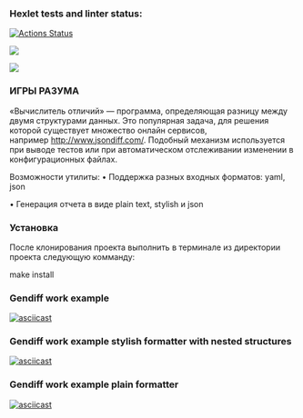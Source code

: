 ### Hexlet tests and linter status:

[![Actions Status](https://github.com/Murat72/frontend-project-46/workflows/hexlet-check/badge.svg)](https://github.com/Murat72/frontend-project-46/actions)

<a href="https://codeclimate.com/github/Murat72/frontend-project-46/maintainability"><img src="https://api.codeclimate.com/v1/badges/96e072f7d7190e02c33d/maintainability" /></a>

<a href="https://codeclimate.com/github/Murat72/frontend-project-46/test_coverage"><img src="https://api.codeclimate.com/v1/badges/96e072f7d7190e02c33d/test_coverage" /></a>

### ИГРЫ РАЗУМА

«Вычислитель отличий» — программа, определяющая разницу между двумя структурами данных. Это популярная задача, для решения которой существует множество онлайн сервисов, например http://www.jsondiff.com/. Подобный механизм используется при выводе тестов или при автоматическом отслеживании изменении в конфигурационных файлах.

Возможности утилиты:
• Поддержка разных входных форматов: yaml, json

• Генерация отчета в виде plain text, stylish и json

### Установка

После клонирования проекта выполнить в терминале из директории проекта следующую комманду:

make install

### Gendiff work example

[![asciicast](https://asciinema.org/a/IHIWcGVSOVwuErPv8NKSCXFrY.svg)](https://asciinema.org/a/IHIWcGVSOVwuErPv8NKSCXFrY)

### Gendiff work example stylish formatter with nested structures

[![asciicast](https://asciinema.org/a/NYmDLAsd3jiBO0I2ZGeepbFeR.svg)](https://asciinema.org/a/NYmDLAsd3jiBO0I2ZGeepbFeR)

### Gendiff work example plain formatter

[![asciicast](https://asciinema.org/a/qHka5Wi4tmQKdsQ7GDlB9p83t.svg)](https://asciinema.org/a/qHka5Wi4tmQKdsQ7GDlB9p83t)
